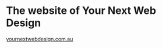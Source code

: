 # The website of Your Next Web Design

[yournextwebdesign.com.au](https://yournextwebdesign.com.au)
